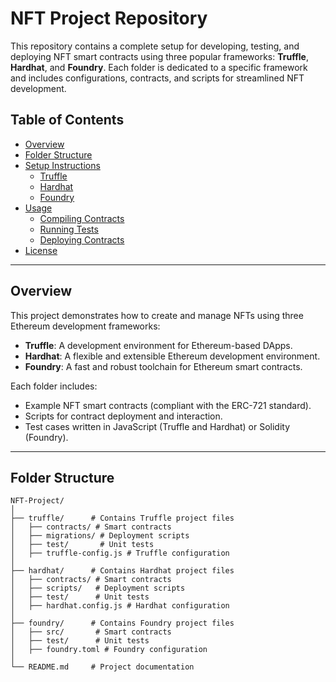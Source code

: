 # NFT Project Repository

This repository contains a complete setup for developing, testing, and deploying NFT smart contracts using three popular frameworks: **Truffle**, **Hardhat**, and **Foundry**. Each folder is dedicated to a specific framework and includes configurations, contracts, and scripts for streamlined NFT development.

## Table of Contents
- [Overview](#overview)
- [Folder Structure](#folder-structure)
- [Setup Instructions](#setup-instructions)
  - [Truffle](#truffle-setup)
  - [Hardhat](#hardhat-setup)
  - [Foundry](#foundry-setup)
- [Usage](#usage)
  - [Compiling Contracts](#compiling-contracts)
  - [Running Tests](#running-tests)
  - [Deploying Contracts](#deploying-contracts)
- [License](#license)

---

## Overview

This project demonstrates how to create and manage NFTs using three Ethereum development frameworks:
- **Truffle**: A development environment for Ethereum-based DApps.
- **Hardhat**: A flexible and extensible Ethereum development environment.
- **Foundry**: A fast and robust toolchain for Ethereum smart contracts.

Each folder includes:
- Example NFT smart contracts (compliant with the ERC-721 standard).
- Scripts for contract deployment and interaction.
- Test cases written in JavaScript (Truffle and Hardhat) or Solidity (Foundry).

---

## Folder Structure

```plaintext
NFT-Project/
│
├── truffle/      # Contains Truffle project files
│   ├── contracts/ # Smart contracts
│   ├── migrations/ # Deployment scripts
│   ├── test/       # Unit tests
│   ├── truffle-config.js # Truffle configuration
│
├── hardhat/      # Contains Hardhat project files
│   ├── contracts/ # Smart contracts
│   ├── scripts/   # Deployment scripts
│   ├── test/      # Unit tests
│   ├── hardhat.config.js # Hardhat configuration
│
├── foundry/      # Contains Foundry project files
│   ├── src/       # Smart contracts
│   ├── test/      # Unit tests
│   ├── foundry.toml # Foundry configuration
│
└── README.md     # Project documentation
